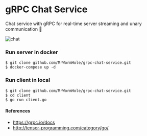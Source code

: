 # gRPC Chat Service
Chat service with gRPC for real-time server streaming and unary communication 🐳

![chat](https://user-images.githubusercontent.com/22800416/86305187-fab2bf00-bc08-11ea-9bdf-0b9fc904ff56.gif)

### Run server in docker
```
$ git clone github.com/MrWormHole/grpc-chat-service.git
$ docker-compose up -d
```
### Run client in local
```
$ git clone github.com/MrWormHole/grpc-chat-service.git
$ cd client
$ go run client.go
```

#### References
* https://grpc.io/docs
* http://tensor-programming.com/category/go/